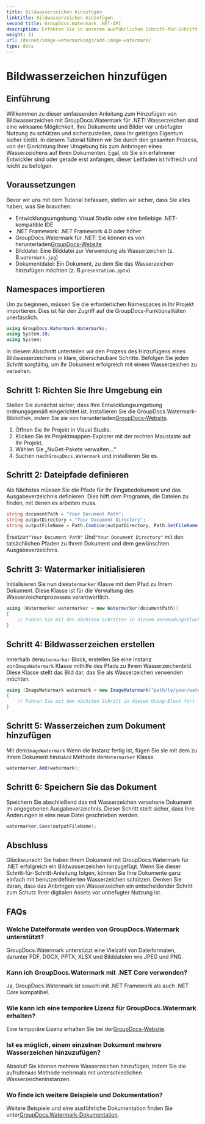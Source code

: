 ```yaml
---
title: Bildwasserzeichen hinzufügen
linktitle: Bildwasserzeichen hinzufügen
second_title: GroupDocs.Watermark .NET-API
description: Erfahren Sie in unserem ausführlichen Schritt-für-Schritt-Tutorial, wie Sie mit GroupDocs.Watermark für .NET Bildwasserzeichen zu Ihren Dokumenten hinzufügen.
weight: 11
url: /de/net/image-watermarkings/add-image-watermark/
type: docs
---
```

# Bildwasserzeichen hinzufügen

## Einführung
Willkommen zu dieser umfassenden Anleitung zum Hinzufügen von Bildwasserzeichen mit GroupDocs.Watermark für .NET! Wasserzeichen sind eine wirksame Möglichkeit, Ihre Dokumente und Bilder vor unbefugter Nutzung zu schützen und sicherzustellen, dass Ihr geistiges Eigentum sicher bleibt. In diesem Tutorial führen wir Sie durch den gesamten Prozess, von der Einrichtung Ihrer Umgebung bis zum Anbringen eines Wasserzeichens auf Ihren Dokumenten. Egal, ob Sie ein erfahrener Entwickler sind oder gerade erst anfangen, dieser Leitfaden ist hilfreich und leicht zu befolgen.
## Voraussetzungen
Bevor wir uns mit dem Tutorial befassen, stellen wir sicher, dass Sie alles haben, was Sie brauchen:
- Entwicklungsumgebung: Visual Studio oder eine beliebige .NET-kompatible IDE
- .NET Framework: .NET Framework 4.0 oder höher
-  GroupDocs.Watermark für .NET: Sie können es von herunterladen[GroupDocs-Website](https://releases.groupdocs.com/Watermark/net/)
-  Bilddatei: Eine Bilddatei zur Verwendung als Wasserzeichen (z. B.`watermark.jpg`)
- Dokumentdatei: Ein Dokument, zu dem Sie das Wasserzeichen hinzufügen möchten (z. B.`presentation.pptx`)
## Namespaces importieren
Um zu beginnen, müssen Sie die erforderlichen Namespaces in Ihr Projekt importieren. Dies ist für den Zugriff auf die GroupDocs-Funktionalitäten unerlässlich.
```csharp
using GroupDocs.Watermark.Watermarks;
using System.IO;
using System;
```
In diesem Abschnitt unterteilen wir den Prozess des Hinzufügens eines Bildwasserzeichens in klare, überschaubare Schritte. Befolgen Sie jeden Schritt sorgfältig, um Ihr Dokument erfolgreich mit einem Wasserzeichen zu versehen.
## Schritt 1: Richten Sie Ihre Umgebung ein
 Stellen Sie zunächst sicher, dass Ihre Entwicklungsumgebung ordnungsgemäß eingerichtet ist. Installieren Sie die GroupDocs.Watermark-Bibliothek, indem Sie sie von herunterladen[GroupDocs-Website](https://releases.groupdocs.com/Watermark/net/).
1. Öffnen Sie Ihr Projekt in Visual Studio.
2. Klicken Sie im Projektmappen-Explorer mit der rechten Maustaste auf Ihr Projekt.
3. Wählen Sie „NuGet-Pakete verwalten…“
4.  Suchen nach`GroupDocs.Watermark` und installieren Sie es.
## Schritt 2: Dateipfade definieren
Als Nächstes müssen Sie die Pfade für Ihr Eingabedokument und das Ausgabeverzeichnis definieren. Dies hilft dem Programm, die Dateien zu finden, mit denen es arbeiten muss.
```csharp
string documentPath = "Your Document Path";
string outputDirectory = "Your Document Directory";
string outputFileName = Path.Combine(outputDirectory, Path.GetFileName(documentPath));
```
 Ersetzen`"Your Document Path"` Und`"Your Document Directory"` mit den tatsächlichen Pfaden zu Ihrem Dokument und dem gewünschten Ausgabeverzeichnis.
## Schritt 3: Watermarker initialisieren
Initialisieren Sie nun die`Watermarker` Klasse mit dem Pfad zu Ihrem Dokument. Diese Klasse ist für die Verwaltung des Wasserzeichenprozesses verantwortlich.
```csharp
using (Watermarker watermarker = new Watermarker(documentPath))
{
    // Fahren Sie mit den nächsten Schritten in diesem Verwendungsblock fort
}
```
## Schritt 4: Bildwasserzeichen erstellen
 Innerhalb der`Watermarker` Block, erstellen Sie eine Instanz von`ImageWatermark` Klasse mithilfe des Pfads zu Ihrem Wasserzeichenbild. Diese Klasse stellt das Bild dar, das Sie als Wasserzeichen verwenden möchten.
```csharp
using (ImageWatermark watermark = new ImageWatermark("path/to/your/watermark.jpg"))
{
    // Fahren Sie mit dem nächsten Schritt in diesem Using-Block fort
}
```
## Schritt 5: Wasserzeichen zum Dokument hinzufügen
 Mit dem`ImageWatermark` Wenn die Instanz fertig ist, fügen Sie sie mit dem zu Ihrem Dokument hinzu`Add` Methode der`Watermarker` Klasse.
```csharp
watermarker.Add(watermark);
```
## Schritt 6: Speichern Sie das Dokument
Speichern Sie abschließend das mit Wasserzeichen versehene Dokument im angegebenen Ausgabeverzeichnis. Dieser Schritt stellt sicher, dass Ihre Änderungen in eine neue Datei geschrieben werden.
```csharp
watermarker.Save(outputFileName);
```
## Abschluss
Glückwunsch! Sie haben Ihrem Dokument mit GroupDocs.Watermark für .NET erfolgreich ein Bildwasserzeichen hinzugefügt. Wenn Sie dieser Schritt-für-Schritt-Anleitung folgen, können Sie Ihre Dokumente ganz einfach mit benutzerdefinierten Wasserzeichen schützen. Denken Sie daran, dass das Anbringen von Wasserzeichen ein entscheidender Schritt zum Schutz Ihrer digitalen Assets vor unbefugter Nutzung ist.

## FAQs
### Welche Dateiformate werden von GroupDocs.Watermark unterstützt?
GroupDocs.Watermark unterstützt eine Vielzahl von Dateiformaten, darunter PDF, DOCX, PPTX, XLSX und Bilddateien wie JPEG und PNG.
### Kann ich GroupDocs.Watermark mit .NET Core verwenden?
Ja, GroupDocs.Watermark ist sowohl mit .NET Framework als auch .NET Core kompatibel.
### Wie kann ich eine temporäre Lizenz für GroupDocs.Watermark erhalten?
 Eine temporäre Lizenz erhalten Sie bei der[GroupDocs-Website](https://purchase.groupdocs.com/temporary-license/).
### Ist es möglich, einem einzelnen Dokument mehrere Wasserzeichen hinzuzufügen?
 Absolut! Sie können mehrere Wasserzeichen hinzufügen, indem Sie die aufrufen`Add` Methode mehrmals mit unterschiedlichen Wasserzeicheninstanzen.
### Wo finde ich weitere Beispiele und Dokumentation?
 Weitere Beispiele und eine ausführliche Dokumentation finden Sie unter[GroupDocs.Watermark-Dokumentation](https://tutorials.groupdocs.com/Watermark/net/).